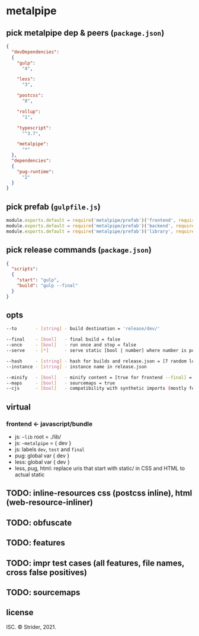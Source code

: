 # metalpipe

## pick metalpipe dep & peers (`package.json`)
```json
{
  "devDependencies":
  {
    "gulp":
      "4",

    "less":
      "3",

    "postcss":
      "8",

    "rollup":
      "1",

    "typescript":
      "^3.7",

    "metalpipe":
      "*"
  },
  "dependencies":
  {
    "pug-runtime":
      "2"
  }
}
```

## pick prefab (`gulpfile.js`)
```js
module.exports.default = require('metalpipe/prefab')('frontend', require('gulp'))
module.exports.default = require('metalpipe/prefab')('backend', require('gulp'))
module.exports.default = require('metalpipe/prefab')('library', require('gulp'))
```

## pick release commands (`package.json`)
```json
{
  "scripts":
  {
    "start": "gulp",
    "build": "gulp --final"
  }
}
```

## opts
```sh
--to       - [string] - build destination = 'release/dev/'

--final    - [bool]   - final build = false
--once     - [bool]   - run once and stop = false
--serve    - [*]      - serve static [bool | number] where number is port = 8080

--hash     - [string] - hash for builds and release.json = [7 random lowercase letters for frontend --final] = null
--instance - [string] - instance name in release.json

--minify   - [bool]   - minify content = [true for frontend --final] = false
--maps     - [bool]   - sourcemaps = true
--cjs      - [bool]   - compatibility with synthetic imports (mostly for React plugins to work) = false
```

## virtual
### frontend ← javascript/bundle
* js: `~lib` root = ./lib/
* js: `~metalpipe` = { dev }
* js: labels `dev`, `test` and `final`
* pug: global var { dev }
* less: global var { dev }
* less, pug, html: replace uris that start with static/ in CSS and HTML to actual static

## TODO: inline-resources css (postcss inline), html (web-resource-inliner)
## TODO: obfuscate
## TODO: features
## TODO: impr test cases (all features, file names, cross false positives)
## TODO: sourcemaps

## license
ISC. © Strider, 2021.
